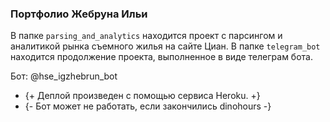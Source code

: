 ### Портфолио Жебруна Ильи

В папке `parsing_and_analytics` находится проект с парсингом и аналитикой рынка съемного жилья на сайте Циан.
В папке `telegram_bot` находится продолжение проекта, выполненное в виде телеграм бота.

Бот: @hse_igzhebrun_bot

- {+ Деплой произведен с помощью сервиса Heroku. +}
- {- Бот может не работать, если закончились dinohours -}
